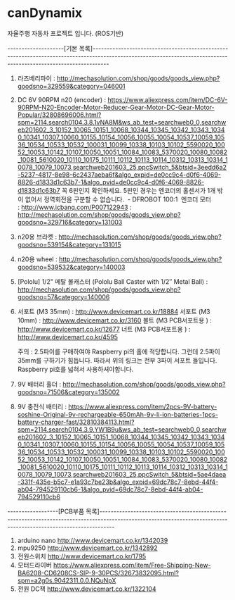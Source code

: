 # canDynamix
자율주행 자동차 프로젝트 입니다. (ROS기반)

--------------------[기본 목록]------------------------------------------------------------------------------------------------------------------------------------------------------------------

1. 라즈베리파이  : http://mechasolution.com/shop/goods/goods_view.php?goodsno=329559&category=046001

2. DC 6V 90RPM n20 (encoder) : https://www.aliexpress.com/item/DC-6V-90RPM-N20-Encoder-Motor-Reducer-Gear-Motor-DC-Gear-Motor-Popular/32808696006.html?spm=2114.search0104.3.8.1vNA8M&ws_ab_test=searchweb0_0,searchweb201602_3_10152_10065_10151_10068_10344_10345_10342_10343_10340_10341_10307_10060_10155_10154_10056_10055_10054_10537_10059_10536_10534_10533_10532_100031_10099_10338_10103_10102_5590020_10052_10053_10142_10107_10050_10051_10084_10083_5370020_10080_10082_10081_5610020_10110_10175_10111_10112_10113_10114_10312_10313_10314_10078_10079_10073,searchweb201603_25,ppcSwitch_5&btsid=3eedd6a2-5237-4817-8e98-6c2437aeba6f&algo_expid=de0cc9c4-d0f6-4069-8826-d1833d1c63b7-1&algo_pvid=de0cc9c4-d0f6-4069-8826-d1833d1c63b7
   꼭 6핀인지 확인하세요. 5핀인 경우는 엔코더의 홀센서가 1개 밖이 없어서 정역회전을 구분할 수 없습니다.
  - DFROBOT 100:1  엔코더 모터   
    : http://www.icbanq.com/P007122943
    : http://mechasolution.com/shop/goods/goods_view.php?goodsno=329716&category=131003
    
3. n20용 브라켓 : http://mechasolution.com/shop/goods/goods_view.php?goodsno=539154&category=131015

4. n20용 wheel : http://mechasolution.com/shop/goods/goods_view.php?goodsno=539532&category=140003

5. [Pololu] 1/2" 메탈 볼캐스터 (Pololu Ball Caster with 1/2″ Metal Ball) : http://mechasolution.com/shop/goods/goods_view.php?goodsno=57&category=140006

6. 서포트 (M3 35mm) :  http://www.devicemart.co.kr/18884
   서포트 (M3 10mm) :  http://www.devicemart.co.kr/3160
   볼트 (M3 PCB서포트용 ) : http://www.devicemart.co.kr/12677
   너트 (M3 PCB서포트용 ) : http://www.devicemart.co.kr/4595
   
   주의 : 2.5파이를 구매하여야 Raspberry pi의 홀에 적당합니다. 그런데 2.5파이 35mm를 구하기가 힘듭니다. 따라서 위의 링크는 전부 3파이 서포트 들입니다. Raspberry pi호를 넓혀서 사용하셔야합니다.

7. 9V 배터리 홀더 : http://mechasolution.com/shop/goods/goods_view.php?goodsno=71506&category=135002

8. 9V 충전식 배터리 : https://www.aliexpress.com/item/2pcs-9V-battery-soshine-Original-9v-rechargeable-650mAh-9v-li-ion-batteries-1pcs-battery-charger-fast/32810384113.html?spm=2114.search0104.3.9.YW1B9u&ws_ab_test=searchweb0_0,searchweb201602_3_10152_10065_10151_10068_10344_10345_10342_10343_10340_10341_10307_10060_10155_10154_10056_10055_10054_10537_10059_10536_10534_10533_10532_100031_10099_10338_10103_10102_5590020_10052_10053_10142_10107_10050_10051_10084_10083_5370020_10080_10082_10081_5610020_10110_10175_10111_10112_10113_10114_10312_10313_10314_10078_10079_10073,searchweb201603_25,ppcSwitch_5&btsid=5ae4daea-331f-435e-b5c7-e1a93c7be23b&algo_expid=69dc78c7-8ebd-44f4-ab04-794529110cb6-1&algo_pvid=69dc78c7-8ebd-44f4-ab04-794529110cb6


------------------[PCB부품 목록]-----------------------------------------------------------------------------------------------------------------------------------------------------------------
1. arduino nano  http://www.devicemart.co.kr/1342039
2. mpu9250       http://www.devicemart.co.kr/1342892
3. 전원스위치        http://www.devicemart.co.kr/1795
4. 모터드라이버      https://www.aliexpress.com/item/Free-Shipping-New-BA6208-CD6208CS-SIP-9-30PCS/32673832095.html?spm=a2g0s.9042311.0.0.NQuNpX
5. 전원 DC잭       http://www.devicemart.co.kr/1322104
